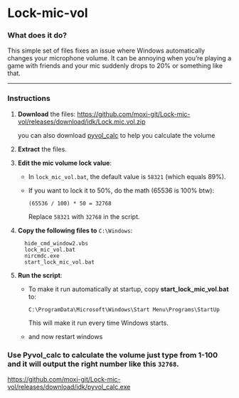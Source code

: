 # Lock-mic-vol

### What does it do?

This simple set of files fixes an issue where Windows automatically changes your microphone volume.
It can be annoying when you’re playing a game with friends and your mic suddenly drops to 20% or something like that.

---

### Instructions

1. **Download** the files: https://github.com/moxi-git/Lock-mic-vol/releases/download/idk/Lock.mic.vol.zip
   
   you can also download [pyvol_calc](https://github.com/moxi-git/Lock-mic-vol/releases/download/idk/pyvol_calc.exe) to help you calculate the volume

3. **Extract** the files.

4. **Edit the mic volume lock value**:

   * In `lock_mic_vol.bat`, the default value is `58321` (which equals 89%).
   * If you want to lock it to 50%, do the math (65536 is 100% btw):

     ```
     (65536 / 100) * 50 = 32768
     ```

     Replace `58321` with `32768` in the script.

5. **Copy the following files to** `C:\Windows`:

   ```
     hide_cmd_window2.vbs
     lock_mic_vol.bat
     nircmdc.exe
     start_lock_mic_vol.bat
   ```

6. **Run the script**:
   * To make it run automatically at startup, copy **start_lock_mic_vol.bat** to:

     ```
     C:\ProgramData\Microsoft\Windows\Start Menu\Programs\StartUp
     ```

     This will make it run every time Windows starts.
    * and now restart windows

### Use Pyvol_calc to calculate the volume just type from 1-100 and it will output the right number like this `32768`.
https://github.com/moxi-git/Lock-mic-vol/releases/download/idk/pyvol_calc.exe
